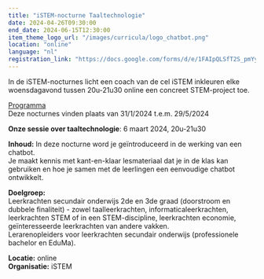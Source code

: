 ```yaml
---
title: "iSTEM-nocturne Taaltechnologie"
date: 2024-04-26T09:30:00
end_date: 2024-06-15T12:30:00
item_theme_logo_url: "/images/curricula/logo_chatbot.png"
location: "online"
language: "nl"
registration_link: "https://docs.google.com/forms/d/e/1FAIpQLSfT2S_pmYy-h8dDEPjBvko8YovDUzIqkNA6-n1VOz2hFv7a_A/viewform"
---
```

In de iSTEM-nocturnes licht een coach van de cel iSTEM inkleuren elke woensdagavond tussen 20u-21u30 online een concreet STEM-project toe.

[Programma](https://www.istem.be/agenda/istem-nocturnes/)<br>
Deze nocturnes vinden plaats van 31/1/2024 t.e.m. 29/5/2024

**Onze sessie over taaltechnologie**: 6 maart 2024, 20u-21u30

**Inhoud:** In deze nocturne word je geïntroduceerd in de werking van een chatbot. <br>
Je maakt kennis met kant-en-klaar lesmateriaal dat je in de klas kan gebruiken en hoe je samen met de leerlingen een eenvoudige chatbot ontwikkelt.

**Doelgroep:** <br>
Leerkrachten secundair onderwijs 2de en 3de graad (doorstroom en dubbele finaliteit) - zowel taalleerkrachten, informaticaleerkrachten, 
leerkrachten STEM of in een STEM-discipline, leerkrachten economie, geïnteresseerde leerkrachten van andere vakken.<br>
Lerarenopleiders voor leerkrachten secundair onderwijs (professionele bachelor en EduMa).

**Locatie:** online<br>
**Organisatie:** iSTEM
